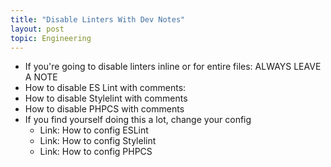 ```yaml
---
title: "Disable Linters With Dev Notes"
layout: post
topic: Engineering
---
```


- If you're going to disable linters inline or for entire files: ALWAYS LEAVE A NOTE
- How to disable ES Lint with comments:
- How to disable Stylelint with comments
- How to disable PHPCS with comments
- If you find yourself doing this a lot, change your config
  - Link: How to config ESLint
  - Link: How to config Stylelint
  - Link: How to config PHPCS
